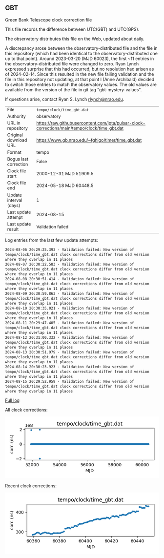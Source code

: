 
## GBT

Green Bank Telescope clock correction file

This file records the difference between UTC(GBT) and UTC(GPS).

The observatory distributes this file on the Web, updated about daily.

A discrepancy arose between the observatory-distributed file and the
file in this repository (which had been identical to the 
observatory-distributed one up to that point). Around 
2023-03-20 (MJD 60023), the first ~11 entries in the 
observatory-distributed file were changed to zero.
Ryan Lynch expressed surprise that this had occurred, but no
resolution had arisen as of 2024-02-14. Since this resulted in
the new file failing validation and the file in this repository
not updating, at that point I (Anne Archibald) decided to
switch those entries to match the observatory values. The old values
are available from the version of the file in git tag 
"gbt-mystery-values".

If questions arise, contact Ryan S. Lynch <rlynch@nrao.edu>.

|     |     |
|:--- |:--- |
| File | `tempo/clock/time_gbt.dat` |
| Authority | observatory |
| URL in repository | <https://raw.githubusercontent.com/ipta/pulsar-clock-corrections/main/tempo/clock/time_gbt.dat> |
| Original download URL | <https://www.gb.nrao.edu/~fghigo/timer/time_gbt.dat> |
| Format | tempo |
| Bogus last correction | False |
| Clock file start | 2000-12-31 MJD 51909.5 |
| Clock file end | 2024-05-18 MJD 60448.5 |
| Update interval (days) | 1 |
| Last update attempt | 2024-08-15 |
| Last update result | Validation failed |

Log entries from the last few update attempts:
```
2024-08-06 20:29:25.393 - Validation failed: New version of tempo/clock/time_gbt.dat clock corrections differ from old version where they overlap in 11 places
2024-08-07 20:30:22.583 - Validation failed: New version of tempo/clock/time_gbt.dat clock corrections differ from old version where they overlap in 11 places
2024-08-08 20:30:51.414 - Validation failed: New version of tempo/clock/time_gbt.dat clock corrections differ from old version where they overlap in 11 places
2024-08-09 20:30:59.863 - Validation failed: New version of tempo/clock/time_gbt.dat clock corrections differ from old version where they overlap in 11 places
2024-08-10 20:30:35.021 - Validation failed: New version of tempo/clock/time_gbt.dat clock corrections differ from old version where they overlap in 11 places
2024-08-11 20:29:47.405 - Validation failed: New version of tempo/clock/time_gbt.dat clock corrections differ from old version where they overlap in 11 places
2024-08-12 20:31:00.332 - Validation failed: New version of tempo/clock/time_gbt.dat clock corrections differ from old version where they overlap in 11 places
2024-08-13 20:30:51.979 - Validation failed: New version of tempo/clock/time_gbt.dat clock corrections differ from old version where they overlap in 11 places
2024-08-14 20:30:23.923 - Validation failed: New version of tempo/clock/time_gbt.dat clock corrections differ from old version where they overlap in 11 places
2024-08-15 20:29:52.959 - Validation failed: New version of tempo/clock/time_gbt.dat clock corrections differ from old version where they overlap in 11 places
```
[Full log](https://raw.githubusercontent.com/ipta/pulsar-clock-corrections/main/log/tempo/clock/time_gbt.dat.log)


All clock corrections:

![plot of all clock corrections](time_gbt.dat.png "All corrections")

Recent clock corrections:

![plot of recent clock corrections](time_gbt.dat.short.png "Recent corrections")

